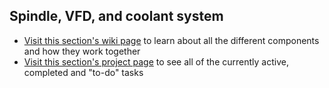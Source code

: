 ## Spindle, VFD, and coolant system
* [Visit this section's wiki page](https://github.com/jasonwebb/tc-maker-4x4-router/wiki/Spindle,-VFD,-and-coolant-system) to learn about all the different components and how they work together
* [Visit this section's project page](https://github.com/jasonwebb/tc-maker-4x4-router/projects/3) to see all of the currently active, completed and "to-do" tasks
